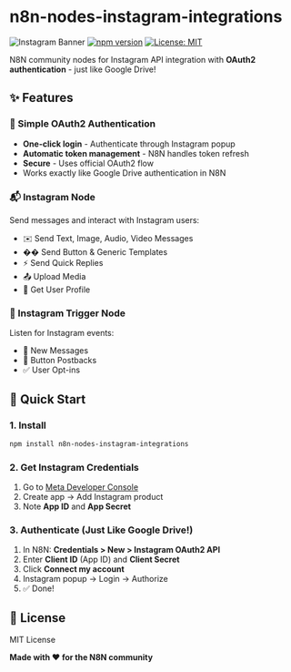 # n8n-nodes-instagram-integrations

![Instagram Banner](https://img.shields.io/badge/Instagram-E4405F?style=for-the-badge&logo=instagram&logoColor=white)
[![npm version](https://img.shields.io/npm/v/n8n-nodes-instagram-integrations.svg)](https://www.npmjs.com/package/n8n-nodes-instagram-integrations)
[![License: MIT](https://img.shields.io/badge/License-MIT-yellow.svg)](https://opensource.org/licenses/MIT)

N8N community nodes for Instagram API integration with **OAuth2 authentication** - just like Google Drive!

## ✨ Features

### 🔐 Simple OAuth2 Authentication
- **One-click login** - Authenticate through Instagram popup
- **Automatic token management** - N8N handles token refresh
- **Secure** - Uses official OAuth2 flow
- Works exactly like Google Drive authentication in N8N

### 📬 Instagram Node
Send messages and interact with Instagram users:
- ✉️ Send Text, Image, Audio, Video Messages
- �� Send Button & Generic Templates  
- ⚡ Send Quick Replies
- 📤 Upload Media
- 👤 Get User Profile

### 🔔 Instagram Trigger Node  
Listen for Instagram events:
- 💬 New Messages
- 🔘 Button Postbacks
- ✅ User Opt-ins

## 🚀 Quick Start

### 1. Install

```bash
npm install n8n-nodes-instagram-integrations
```

### 2. Get Instagram Credentials

1. Go to [Meta Developer Console](https://developers.facebook.com/apps/)
2. Create app → Add Instagram product
3. Note **App ID** and **App Secret**

### 3. Authenticate (Just Like Google Drive!)

1. In N8N: **Credentials > New > Instagram OAuth2 API**
2. Enter **Client ID** (App ID) and **Client Secret**
3. Click **Connect my account**
4. Instagram popup → Login → Authorize
5. ✅ Done!

## 📄 License

MIT License

**Made with ❤️ for the N8N community**
